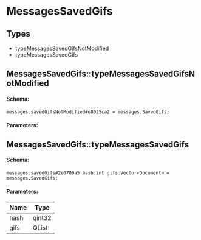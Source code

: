 # MessagesSavedGifs

## Types

* typeMessagesSavedGifsNotModified
* typeMessagesSavedGifs

## MessagesSavedGifs::typeMessagesSavedGifsNotModified

#### Schema:

`messages.savedGifsNotModified#e8025ca2 = messages.SavedGifs;`

#### Parameters:


## MessagesSavedGifs::typeMessagesSavedGifs

#### Schema:

`messages.savedGifs#2e0709a5 hash:int gifs:Vector<Document> = messages.SavedGifs;`

#### Parameters:

|Name|Type|
|----|----|
|hash|qint32|
|gifs|QList<Document>|

